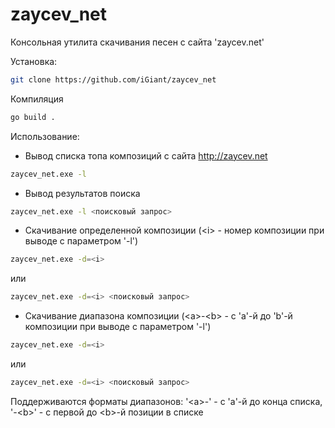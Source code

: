 # zaycev_net
Консольная утилита скачивания песен с сайта 'zaycev.net'

Установка:
```sh
git clone https://github.com/iGiant/zaycev_net
```
Компиляция
```sh
go build .
```
Использование:

- Вывод списка топа композиций с сайта http://zaycev.net
```sh
zaycev_net.exe -l
```
- Вывод результатов поиска
```sh
zaycev_net.exe -l <поисковый запрос>
```
- Скачивание определенной композиции (&lt;i&gt; - номер композиции при выводе с параметром '-l')
```sh
zaycev_net.exe -d=<i> 
```
или
```sh
zaycev_net.exe -d=<i> <поисковый запрос>
```

- Скачивание диапазона композиции (&lt;a&gt;-&lt;b&gt; - c 'a'-й до 'b'-й композиции при выводе с параметром '-l')
```sh
zaycev_net.exe -d=<i>
```
или
```sh
zaycev_net.exe -d=<i> <поисковый запрос>
```
Поддерживаются форматы диапазонов: '&lt;a&gt;-' - с 'a'-й до конца списка, '-&lt;b&gt;' - с первой до &lt;b&gt;-й позиции в списке 
